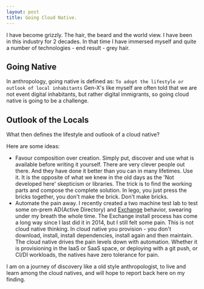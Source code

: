```yaml
---
layout: post
title: Going Cloud Native.
---
```


I have become grizzly. The hair, the beard and the world view. I have been in this industry for 2 decades. In that time I have immersed myself and quite a number of technologies - end result - grey hair.

## Going Native
In anthropology, going native is defined as: ```To adopt the lifestyle or outlook of local inhabitants```
Gen-X's like myself are often told that we are not event digital inhabitants, but rather digital immigrants, so going cloud native is going to be a challenge.

## Outlook of the Locals
What then defines the lifestyle and outlook of a cloud native?

Here are some ideas:
* Favour composition over creation.
Simply put, discover and use what is available before writing it yourself. There are very clever people out there. And they have done it better than you can in many lifetimes. Use it. It is the opposite of what we knew in the old days as the 'Not developed here' skepticism or libraries. The trick is to find the working parts and compose the complete solution. In lego, you just press the bricks together, you don't make the brick. Don't make bricks. 
* Automate the pain away. 
I recently created a two machine test lab to test some on-prem AD(Active Directory) and [Exchange](https://products.office.com/en-za/exchange/microsoft-exchange-server) behavior, swearing under my breath the whole time. The Exchange install process has come a long way since I last did it in 2014, but I still felt some pain. This is not cloud native thinking. In cloud native you provision - you don't download, install, install dependencies, install again and then maintain. The cloud native drives the pain levels down with automation. Whether it is provisioning in the IaaS or SaaS space, or deploying with a git push, or CI/DI workloads, the natives have zero tolerance for pain.

I am on a journey of discovery like a old style anthropologist, to live and learn among the cloud natives, and will hope to report back here on my finding.

